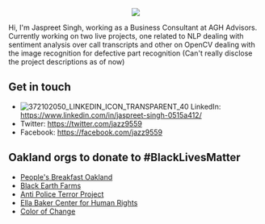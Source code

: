 <p align="center">
<img src="https://user-images.githubusercontent.com/13490001/97367217-f8363e00-1865-11eb-8f20-aa565a75df2e.gif">
</p>

Hi, I'm Jaspreet Singh, working as a Business Consultant at AGH Advisors. Currently working on two live projects, one related to NLP dealing with sentiment analysis over call transcripts and other on OpenCV dealing with the image recognition for defective part recognition (Can't really disclose the project descriptions as of now) 

## Get in touch
- ![372102050_LINKEDIN_ICON_TRANSPARENT_40](https://user-images.githubusercontent.com/82469151/147878316-f784cb3f-6b42-4108-9f2a-91ef28841e63.gif)
LinkedIn: https://www.linkedin.com/in/jaspreet-singh-0515a412/
- Twitter: https://twitter.com/jazz9559
- Facebook: https://facebook.com/jazz9559

## Oakland orgs to donate to #BlackLivesMatter
- [People's Breakfast Oakland](https://www.hellablackpod.com/pbo)
- [Black Earth Farms](https://www.blackearthfarms.com/)
- [Anti Police Terror Project](https://www.antipoliceterrorproject.org/)
- [Ella Baker Center for Human Rights](https://ellabakercenter.org/)
- [Color of Change](https://colorofchange.org/)
